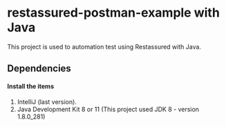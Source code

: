 # restassured-postman-example with Java

This project is used to automation test using Restassured with Java.

## Dependencies

#### Install the items

1. IntelliJ (last version).
2. Java Development Kit 8 or 11 (This project used JDK 8 - version 1.8.0_281)